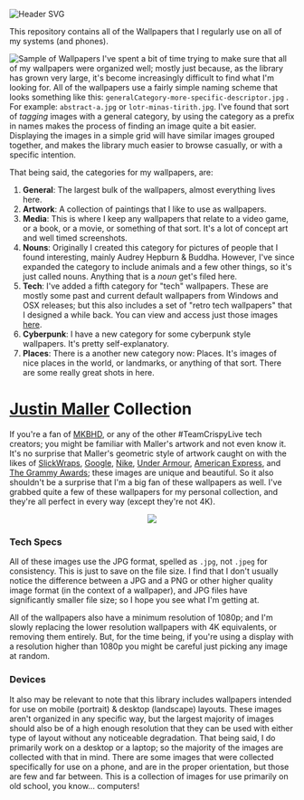 ![Header SVG](https://makccr.github.io/images/github-header.svg)

This repository contains all of the Wallpapers that I regularly use on all of my systems (and phones). 

![Sample of Wallpapers](https://raw.githubusercontent.com/makccr/wallpapers/master/thumb.jpg)
I've spent a bit of time trying to make sure that all of my wallpapers were organized well; mostly just because, as the library has grown very large, it's become increasingly difficult to find what I'm looking for. All of the wallpapers use a fairly simple naming scheme that looks something like this: ``generalCategory-more-specific-descriptor.jpg`` . For example: ``abstract-a.jpg`` or ``lotr-minas-tirith.jpg``. I've found that sort of *tagging* images with a general category, by using the category as a prefix in names makes the process of finding an image quite a bit easier. Displaying the images in a simple grid will have similar images grouped together, and makes the library much easier to browse casually, or with a specific intention. 

That being said, the categories for my wallpapers, are: 

1. **General**: The largest bulk of the wallpapers, almost everything lives here. 
2. **Artwork**: A collection of paintings that I like to use as wallpapers.
3. **Media**: This is where I keep any wallpapers that relate to a video game, or a book, or a movie, or something of that sort. It's a lot of concept art and well timed screenshots. 
4. **Nouns**: Originally I created this category for pictures of people that I found interesting, mainly Audrey Hepburn & Buddha. However, I've since expanded the category to include animals and a few other things, so it's just called nouns. Anything that is a *noun* get's filed here. 
5. **Tech**: I've added a fifth category for "tech" wallpapers. These are mostly some past and current default wallpapers from Windows and OSX releases; but this also includes a set of "retro tech wallpapers" that I designed a while back. You can view and access just those images [here](https://photos.google.com/share/AF1QipNcKt7p6gWWk5sHYwj9SuhOHTliwypGEO-CfQCr5y4eI1qesRrH3wFOyIaQ871pGg?key=T1RSejMzUk9yUzBGaEx6LVduSmNNRW8wVnAyb2Rn).
6. **Cyberpunk**: I have a new category for some cyberpunk style wallpapers. It's pretty self-explanatory. 
7. **Places**: There is a another new category now: Places. It's images of nice places in the world, or landmarks, or anything of that sort. There are some really great shots in here. 

# [Justin Maller](http://www.justinmaller.com/) Collection
If you're a fan of [MKBHD](https://www.youtube.com/channel/UCBJycsmduvYEL83R_U4JriQ), or any of the other #TeamCrispyLive tech creators; you might be familiar with Maller's artwork and not even know it. It's no surprise that Maller's geometric style of artwork caught on with the likes of [SlickWraps](https://www.slickwraps.com), [Google](http://www.justinmaller.com/project/google-pixel/), [Nike](http://www.justinmaller.com/project/nike-apparel-2012/), [Under Armour](http://www.justinmaller.com/project/under-armour/), [American Express](http://www.justinmaller.com/project/american-express/), and [The Grammy Awards](http://justinmaller.com/project/grammys/); these images are unique and beautiful. So it also shouldn't be a surprise that I'm a big fan of these wallpapers as well. I've grabbed quite a few of these wallpapers for my personal collection, and they're all perfect in every way (except they're not 4K).

<p align="center">
<img src="https://raw.githubusercontent.com/makccr/wallpapers/master/maller.png">
</p>

### Tech Specs
All of these images use the JPG format, spelled as ``.jpg``, not ``.jpeg`` for consistency. This is just to save on the file size. I find that I don't usually notice the difference between a JPG and a PNG or other higher quality image format (in the context of a wallpaper), and JPG files have significantly smaller file size; so I hope you see what I'm getting at. 

All of the wallpapers also have a minimum resolution of 1080p; and I'm slowly replacing the lower resolution wallpapers with 4K equivalents, or removing them entirely. But, for the time being, if you're using a display with a resolution higher than 1080p you might be careful just picking any image at random. 

### Devices
It also may be relevant to note that this library includes wallpapers intended for use on mobile (portrait) & desktop (landscape) layouts. These images aren't organized in any specific way, but the largest majority of images should also be of a high enough resolution that they can be used with either type of layout without any noticeable degradation. That being said, I do primarily work on a desktop or a laptop; so the majority of the images are collected with that in mind. There are some images that were collected specifically for use on a phone, and are in the proper orientation, but those are few and far between. This is a collection of images for use primarily on old school, you know... computers!
